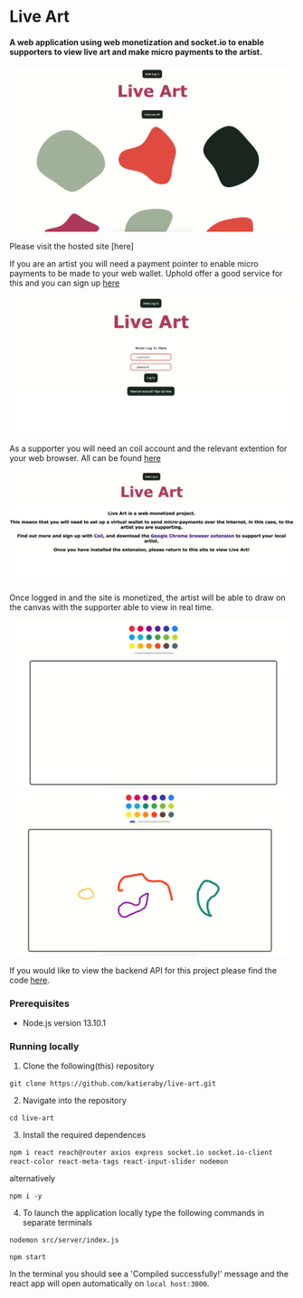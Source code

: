 # Live Art

#### A web application using web monetization and socket.io to enable supporters to view live art and make micro payments to the artist.

![Alt text](./screenshots/homepage.png 'homepage')

Please visit the hosted site [here]

If you are an artist you will need a payment pointer to enable micro payments to be made to your web wallet. Uphold offer a good service for this and you can sign up [here](https://uphold.com/en-gb/)

![Alt text](./screenshots/artistlogin.png 'artist log in')

As a supporter you will need an coil account and the relevant extention for your web browser. All can be found [here](https://coil.com/)

![Alt text](./screenshots/notmonetized.png 'not monetized message')

Once logged in and the site is monetized, the artist will be able to draw on the canvas with the supporter able to view in real time.

![Alt text](./screenshots/blankcanvas.png 'blank canvas')
![Alt text](./screenshots/badart.png 'badart')

If you would like to view the backend API for this project please find the code [here](https://github.com/katieraby/live-art-backend).

### **Prerequisites**

- Node.js version 13.10.1

### **Running locally**

1. Clone the following(this) repository

```
git clone https://github.com/katieraby/live-art.git
```

2. Navigate into the repository

```
cd live-art
```

3. Install the required dependences

```
npm i react reach@router axios express socket.io socket.io-client react-color react-meta-tags react-input-slider nodemon
```

alternatively

```
npm i -y
```

4. To launch the application locally type the following commands in separate terminals

```
nodemon src/server/index.js
```

```
npm start
```

In the terminal you should see a 'Compiled successfully!' message and the react app will open automatically on `local host:3000`.
